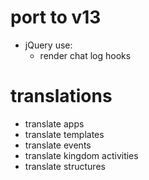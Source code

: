 # port to v13
* jQuery use:
  * render chat log hooks

# translations
* translate apps
* translate templates
* translate events
* translate kingdom activities
* translate structures
